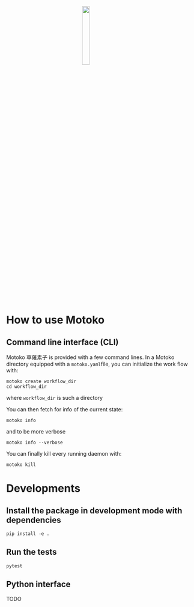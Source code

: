 <img width="20%" style="display: block; margin-left: auto; margin-right: auto;" src="https://gitlab.com/blackdynamite/motoko/-/raw/main/icon.png?ref_type=heads">

# How to use Motoko

## Command line interface (CLI)

Motoko 草薙素子 is provided with a few command lines.
In a Motoko directory equipped with a `motoko.yaml`file,
you can initialize the work flow with:

```
motoko create workflow_dir
cd workflow_dir
```

where `workflow_dir` is such a directory

You can then fetch for info of the current state:

```
motoko info
```

and to be more verbose

```
motoko info --verbose
```

You can finally kill every running daemon with:

```
motoko kill
```


# Developments

## Install the package in development mode with dependencies

```
pip install -e .
```


## Run the tests

```
pytest
```

## Python interface

TODO
